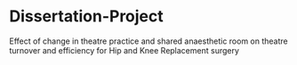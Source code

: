 # Dissertation-Project
Effect of change in theatre practice and shared anaesthetic room on theatre turnover and efficiency for Hip and Knee Replacement surgery

